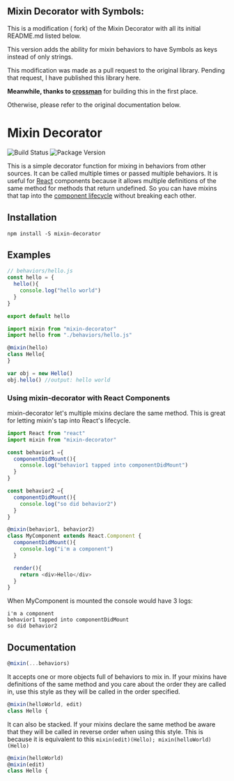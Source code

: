 ## Mixin Decorator with Symbols: 
This is a modification ( fork) of the Mixin Decorator with all its initial README.md 
listed below.

This version adds the ability for mixin behaviors to have Symbols as keys instead of only strings.

This modification was made as a pull request to the original library.  Pending that request, I have published this library here.

**Meanwhile, thanks to [crossman](https://www.npmjs.com/~crossman)** for building this in the first place.

Otherwise, please refer to the original documentation below.

# Mixin Decorator
![Build Status](https://travis-ci.org/crossman/mixin-decorator.svg)
![Package Version](https://badge.fury.io/js/mixin-decorator.svg)

This is a simple decorator function for mixing in behaviors from other sources.
It can be called multiple times or passed multiple behaviors. It is useful for
[React][1] components because it allows multiple definitions of the same method
for methods that return undefined. So you can have mixins that tap into the
[component lifecycle][2] without breaking each other.


## Installation
```
npm install -S mixin-decorator
```

## Examples
```js
// behaviors/hello.js
const hello = {
  hello(){
    console.log("hello world")
  }
}

export default hello
```

```js
import mixin from "mixin-decorator"
import hello from "./behaviors/hello.js"

@mixin(hello)
class Hello{
}

var obj = new Hello()
obj.hello() //output: hello world
```

### Using mixin-decorator with React Components
mixin-decorator let's multiple mixins declare the same method. This is great for letting mixin's tap into React's lifecycle.
```js
import React from "react"
import mixin from "mixin-decorator"

const behavior1 ={
  componentDidMount(){
    console.log("behavior1 tapped into componentDidMount")
  }
}

const behavior2 ={
  componentDidMount(){
    console.log("so did behavior2")
  }
}

@mixin(behavior1, behavior2)
class MyComponent extends React.Component {
  componentDidMount(){
    console.log("i'm a component")
  }

  render(){
    return <div>Hello</div>
  }
}
```

When MyComponent is mounted the console would have 3 logs:

```
i'm a component
behavior1 tapped into componentDidMount
so did behavior2
```

## Documentation
```js
@mixin(...behaviors)
```

It accepts one or more objects full of behaviors to mix in. If your mixins have
definitions of the same method and you care about the order they are called in,
use this style as they will be called in the order specified.
```js
@mixin(helloWorld, edit)
class Hello {
```

It can also be stacked. If your mixins declare the same method be aware that
they will be called in reverse order when using this style. This is because it
is equivalent to this `mixin(edit)(Hello); mixin(helloWorld)(Hello)`
```js
@mixin(helloWorld)
@mixin(edit)
class Hello {
```

  [1]: http://facebook.github.io/react/
  [2]: http://facebook.github.io/react/docs/component-specs.html#lifecycle-methods
